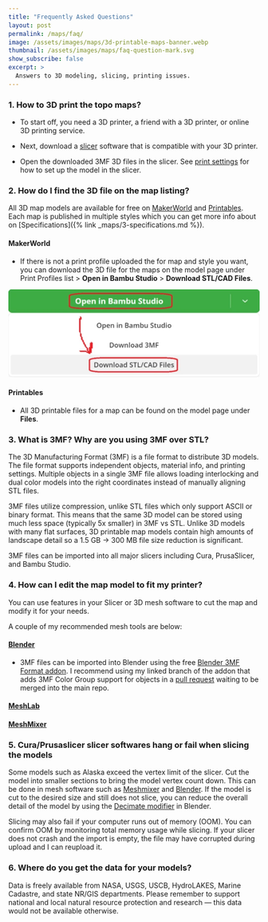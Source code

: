 ```yaml
---
title: "Frequently Asked Questions"
layout: post
permalink: /maps/faq/
image: /assets/images/maps/3d-printable-maps-banner.webp
thumbnail: /assets/images/maps/faq-question-mark.svg
show_subscribe: false
excerpt: >
  Answers to 3D modeling, slicing, printing issues.
---
```


### 1. How to 3D print the topo maps?

- To start off, you need a 3D printer, a friend with a 3D printer, or online 3D printing service.

- Next, download a [slicer](https://en.wikipedia.org/wiki/Slicer_(3D_printing)) software that is compatible with your 3D printer.

- Open the downloaded 3MF 3D files in the slicer. See [print settings](../print-settings/) for how to set up the model in the slicer.

### 2. How do I find the 3D file on the map listing?

All 3D map models are available for free on [MakerWorld](https://makerworld.com/en/@ansonl) and [Printables](https://www.printables.com/@ansonl/). Each map is published in multiple styles which you can get more info about on [Specifications]({% link _maps/3-specifications.md %}).

#### MakerWorld

- If there is not a print profile uploaded the for map and style you want, you can download the 3D file for the maps on the model page under Print Profiles list > **Open in Bambu Studio** > **Download STL/CAD Files**.

[![makerworld download 3d files](/assets/images/maps/makerworld-download-files.webp)](https://makerworld.com/en/@ansonl)

#### Printables

- All 3D printable files for a map can be found on the model page under **Files**.

### 3. What is 3MF? Why are you using 3MF over STL?

The 3D Manufacturing Format (3MF) is a file format to distribute 3D models. The file format supports independent objects, material info, and printing settings. Multiple objects in a single 3MF file allows loading interlocking and dual color models into the right coordinates instead of manually aligning STL files.

3MF files utilize compression, unlike STL files which only support ASCII or binary format. This means that the same 3D model can be stored using much less space (typically 5x smaller) in 3MF vs STL. Unlike 3D models with many flat surfaces, 3D printable map models contain high amounts of landscape detail so a 1.5 GB -> 300 MB file size reduction is significant.

3MF files can be imported into all major slicers including Cura, PrusaSlicer, and Bambu Studio.

### 4. How can I edit the map model to fit my printer?

You can use features in your Slicer or 3D mesh software to cut the map and modify it for your needs.

A couple of my recommended mesh tools are below:

#### [Blender](https://www.blender.org/)

- 3MF files can be imported into Blender using the free [Blender 3MF Format addon](https://github.com/ansonl/Blender3mfFormat). I recommend using my linked branch of the addon that adds 3MF Color Group support for objects in a [pull request](https://github.com/Ghostkeeper/Blender3mfFormat/pull/58) waiting to be merged into the main repo.

#### [MeshLab](https://www.meshlab.net/)

#### [MeshMixer](https://apps.autodesk.com/FUSION/en/Detail/Index?id=4108920185261935100&appLang=en&os=Win64)

### 5. Cura/Prusaslicer slicer softwares hang or fail when slicing the models

Some models such as Alaska exceed the vertex limit of the slicer. Cut the model into smaller sections to bring the model vertex count down. This can be done in mesh software such as [Meshmixer](https://meshmixer.com/) and [Blender](https://www.blender.org/). If the model is cut to the desired size and still does not slice, you can reduce the overall detail of the model by using the [Decimate modifier](https://docs.blender.org/manual/en/latest/modeling/modifiers/generate/decimate.html) in Blender.

Slicing may also fail if your computer runs out of memory (OOM). You can confirm OOM by monitoring total memory usage while slicing. If your slicer does not crash and the import is empty, the file may have corrupted during upload and I can reupload it.

### 6. Where do you get the data for your models?

Data is freely available from NASA, USGS, USCB, HydroLAKES, Marine Cadastre, and state NR/GIS departments. Please remember to support national and local natural resource protection and research — this data would not be available otherwise.
